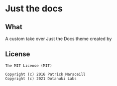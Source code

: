 # Just the docs

## What

A custom take over Just the Docs theme created by 

## License

```
The MIT License (MIT)

Copyright (c) 2016 Patrick Marsceill
Copyright (c) 2021 Dotanuki Labs
```
